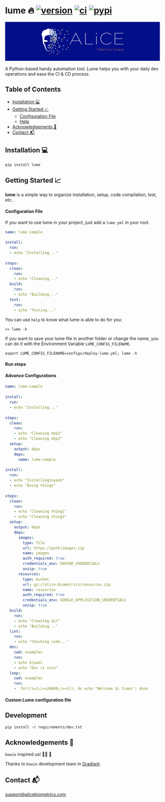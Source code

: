 lume :fire:  [![version](https://img.shields.io/github/release/alice-biometrics/lume/all.svg)](https://github.com/alice-biometrics/lume/releases) [![ci](https://github.com/alice-biometrics/lume/workflows/ci/badge.svg)](https://github.com/alice-biometrics/lume/actions) [![pypi](https://img.shields.io/pypi/dm/lume)](https://pypi.org/project/lume/)
=====

<img src="https://github.com/alice-biometrics/custom-emojis/blob/master/images/alice_header.png" width=auto>

A Python-based handy automation tool. Lume helps you with your daily dev operations and ease the CI & CD process. 

## Table of Contents
- [Installation :computer:](#installation-computer)
- [Getting Started :chart_with_upwards_trend:](#getting-started-chart_with_upwards_trend)
  * [Configuration File](#configuration-file)
  * [Help](#help)
- [Acknowledgements :raised_hands:](#acknowledgements-raised_hands)
- [Contact :mailbox_with_mail:](#contact-mailbox_with_mail)

## Installation :computer:

~~~
pip install lume
~~~

## Getting Started :chart_with_upwards_trend:	

**lume** is a simple way to organize installation, setup, code compilation, test, etc..

#### Configuration File

If you want to use lume in your project, just add a `lume.yml` in your root.

```yml
name: lume-sample

install:
  run:
  - echo "Installing..."

steps:
  clean:
    run:
    - echo "Cleaning..."
  build:
    run:
    - echo "Building..."
  test:
    run:
    - echo "Testing..."
```

You can use `help` to know what lume is able to do for you:

```console
>> lume -h

```

If you want to save your lume file in another folder or change the name, you can do it with the Environment Variable `LUME_CONFIG_FILENAME`.

```console
export LUME_CONFIG_FILENAME=configs/deploy-lume.yml; lume -h
```

#### Run steps 




#### Advance Configurations

```yml
name: lume-sample

install:
  run:
  - echo "Installing..."

steps:
  clean:
    run:
    - echo "Cleaning dep1"
    - echo "Cleaning dep2"
  setup:
    output: deps
    deps:
      name: lume-sample

install:
  run:
  - echo "Installing\nyeah"
  - echo "Doing things"

steps:
  clean:
    run:
    - echo "Cleaning thing1"
    - echo "Cleaning thing2"
  setup:
    output: deps
    deps:
      images:
        type: file
        url: https://path/images.zip
        name: images
        auth_required: true
        credentials_env: ENVVAR_CREDENTIALS
        unzip: true
      resources:
        type: bucket
        url: gs://alice-biometrics/resources.zip
        name: resources
        auth_required: true
        credentials_env: GOOGLE_APPLICATION_CREDENTIALS
        unzip: true
  build:
    run:
    - echo "Creating dir"
    - echo "Building..."
  lint:
    run:
    - echo "Checking code..."
  doc:
    cwd: examples
    run:
    - echo $(pwd)
    - echo "Doc is nice"
  loop:
    cwd: examples
    run:
    -  for((i=1;i<=20000;i+=1)); do echo "Welcome $i times"; done
```

#### Custom Lume configuration file




## Development

```
pip install -r requirements/dev.txt
```

## Acknowledgements :raised_hands:

`bowie` inspired us! 👨‍🎤 :clap:

Thanks to `bowie` development team in [Gradiant](https://github.com/Gradiant).


## Contact :mailbox_with_mail:

support@alicebiometrics.com
